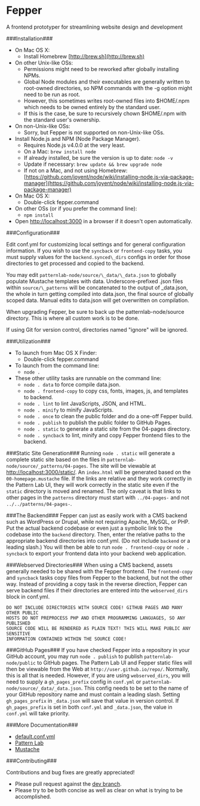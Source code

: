 Fepper
======

A frontend prototyper for streamlining website design and development

###Installation###

* On Mac OS X:
  * Install Homebrew [http://brew.sh](http://brew.sh)
* On other Unix-like OSs:
  * Permissions might need to be reworked after globally installing NPMs.
  * Global Node modules and their executables are generally written to root-owned directories, so NPM commands with the -g option might need to be run as root.
  * However, this sometimes writes root-owned files into $HOME/.npm which needs to be owned entirely by the standard user.
  * If this is the case, be sure to recursively chown $HOME/.npm with the standard user's ownership.
* On non-Unix-like OSs:
  * Sorry, but Fepper is not supported on non-Unix-like OSs.
* Install Node.js and NPM (Node Package Manager).
  * Requires Node.js v4.0.0 at the very least.
  * On a Mac: `brew install node`
  * If already installed, be sure the version is up to date: `node -v`
  * Update if necessary: `brew update && brew upgrade node`
  * If not on a Mac, and not using Homebrew:
[https://github.com/joyent/node/wiki/installing-node.js-via-package-manager](https://github.com/joyent/node/wiki/installing-node.js-via-package-manager)
* On Mac OS X:
  * Double-click fepper.command
* On other OSs (or if you prefer the command line):
  * `npm install`
* Open [http://localhost:3000](http://localhost:3000) in a browser if it doesn't open automatically.

###Configuration###

Edit conf.yml for customizing local settings and for general configuration 
information. If you wish to use the `syncback` or `frontend-copy` tasks, you 
must supply values for the `backend.synced\_dirs` configs in order for those 
directories to get processed and copied to the backend.

You may edit `patternlab-node/source/\_data/\_data.json` to globally populate 
Mustache templates with data. Underscore-prefixed .json files within 
`source/\_patterns` will be concatenated to the output of \_data.json, the whole 
in turn getting compiled into data.json, the final source of globally scoped 
data. Manual edits to data.json will get overwritten on compilation.

When upgrading Fepper, be sure to back up the patternlab-node/source directory. 
This is where all custom work is to be done.

If using Git for version control, directories named "ignore" will be ignored.

###Utilization###

* To launch from Mac OS X Finder:
  * Double-click fepper.command
* To launch from the command line:
  * `node .`
* These other utility tasks are runnable on the command line:
  * `node . data` to force compile data.json.
  * `node . frontend-copy` to copy css, fonts, images, js, and templates to backend.
  * `node . lint` to lint JavaScripts, JSON, and HTML.
  * `node . minify` to minify JavaScripts.
  * `node . once` to clean the public folder and do a one-off Fepper build.
  * `node . publish` to publish the public folder to GitHub Pages.
  * `node . static` to generate a static site from the 04-pages directory.
  * `node . syncback` to lint, minify and copy Fepper frontend files to the backend.

###Static Site Generation###
Running `node . static` will generate a complete static site based on the files 
in `patternlab-node/source/_patterns/04-pages`. The site will be viewable at
[http://localhost:3000/static/](http://localhost:3000/static/). An `index.html` 
will be generated based on the `00-homepage.mustache` file. If the links are 
relative and they work correctly in the Pattern Lab UI, they will work correctly 
in the static site even if the `static` directory is moved and renamed. The only 
caveat is that links to other pages in the `patterns` directory must start with 
`../04-pages-` and not `../../patterns/04-pages-`.

###The Backend###
Fepper can just as easily work with a CMS backend such as WordPress or Drupal, 
while not requiring Apache, MySQL, or PHP. Put the actual backend codebase or 
even just a symbolic link to the codebase into the `backend` directory. Then, 
enter the relative paths to the appropriate backend directories into conf.yml. 
(Do not include `backend` or a leading slash.) You will then be able to run 
`node . frontend-copy` or `node . syncback` to export your frontend data into 
your backend web application.

###Webserved Directories###
When using a CMS backend, assets generally needed to be shared with the Fepper 
frontend. The `frontend-copy` and `syncback` tasks copy files from Fepper to the 
backend, but not the other way. Instead of providing a copy task in the reverse 
direction, Fepper can serve backend files if their directories are entered into 
the `webserved_dirs` block in conf.yml.

    DO NOT INCLUDE DIRECTORIES WITH SOURCE CODE! GITHUB PAGES AND MANY OTHER PUBLIC 
    HOSTS DO NOT PREPROCESS PHP AND OTHER PROGRAMMING LANGUAGES, SO ANY PUBLISHED 
    SOURCE CODE WILL BE RENDERED AS PLAIN TEXT! THIS WILL MAKE PUBLIC ANY SENSITIVE 
    INFORMATION CONTAINED WITHIN THE SOURCE CODE!

###GitHub Pages###
If you have checked Fepper into a repository in your GitHub account, you may run `node . publish` to publish `patternlab-node/public` to GitHub pages. The Pattern Lab UI and Fepper static files will then be viewable from the Web at `http://user.github.io/repo/`. Normally, this is all that is needed. However, if you are using `webserved_dirs`, you will need to supply a `gh_pages_prefix` config in `conf.yml` or `patternlab-node/source/_data/_data.json`. This config needs to be set to the name of your GitHub repository name and must contain a leading slash. Setting `gh_pages_prefix` in `_data.json` will save that value in version control. If `gh_pages_prefix` is set in both `conf.yml` and `_data.json`, the value in `conf.yml` will take priority.

###More Documentation###

* [default.conf.yml](https://github.com/electric-eloquence/fepper/blob/master/default.conf.yml)
* [Pattern Lab](http://patternlab.io/docs/index.html)
* [Mustache](https://mustache.github.io/mustache.5.html)

###Contributing###

Contributions and bug fixes are greatly appreciated!

* Please pull request against the [dev branch](https://github.com/electric-eloquence/fepper/tree/dev).
* Please try to be both concise as well as clear on what is trying to be accomplished.
